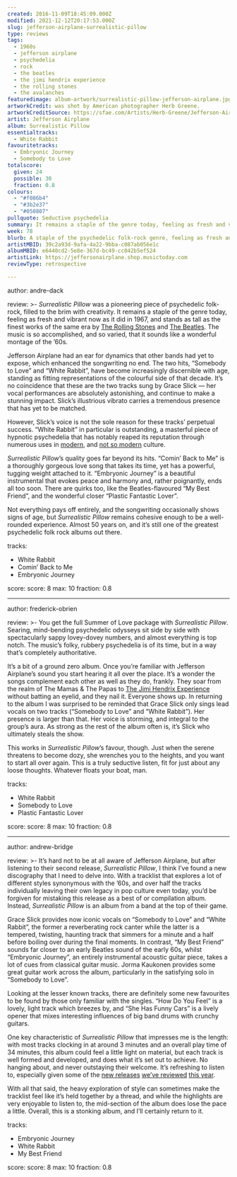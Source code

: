 ```yaml
---
created: 2016-11-09T18:45:09.000Z
modified: 2021-12-12T20:17:53.000Z
slug: jefferson-airplane-surrealistic-pillow
type: reviews
tags:
  - 1960s
  - jefferson airplane
  - psychedelia
  - rock
  - the beatles
  - the jimi hendrix experience
  - the rolling stones
  - the avalanches
featuredimage: album-artwork/surrealistic-pillow-jefferson-airplane.jpg
artworkCredit: was shot by American photographer Herb Greene.
artworkCreditSource: https://sfae.com/Artists/Herb-Greene/Jefferson-Airplane,-Surrealistic-Pillow-Album-Cove
artist: Jefferson Airplane
album: Surrealistic Pillow
essentialtracks:
  - White Rabbit
favouritetracks:
  - Embryonic Journey
  - Somebody to Love
totalscore:
  given: 24
  possible: 30
  fraction: 0.8
colours:
  - "#f086b4"
  - "#3b2e37"
  - "#050807"
pullquote: Seductive psychedelia
summary: It remains a staple of the genre today, feeling as fresh and vibrant now as it did in 1967, and stands as tall as the finest works of the same era by The Rolling Stones and The Beatles.  It sounds like a wonderful montage of the ’60s.
week: 78
blurb: A staple of the psychedelic folk-rock genre, feeling as fresh and vibrant now as it did in 1967. It sounds like a wonderful montage of the ’60s.
artistMBID: 39c2a93d-9afa-4a22-9bba-c087ab056e1c
albumMBID: e6440cd2-5e8e-367d-bc49-cc042b5ef524
artistLink: https://jeffersonairplane.shop.musictoday.com
reviewType: retrospective

---
```


author: andre-dack

review: >-
  *Surrealistic Pillow* was a pioneering piece of psychedelic folk-rock, filled to the brim with creativity. It remains a staple of the genre today, feeling as fresh and vibrant now as it did in 1967, and stands as tall as the finest works of the same era by [The Rolling Stones](/reviews/the-rolling-stones-let-it-bleed/) and [The Beatles](/reviews/the-beatles-revolver/). The music is so accomplished, and so varied, that it sounds like a wonderful montage of the ’60s. 
  
  Jefferson Airplane had an ear for dynamics that other bands had yet to expose, which enhanced the songwriting no end. The two hits, “Somebody to Love” and “White Rabbit”, have become increasingly discernible with age, standing as fitting representations of the colourful side of that decade. It’s no coincidence that these are the two tracks sung by Grace Slick — her vocal performances are absolutely astonishing, and continue to make a stunning impact. Slick’s illustrious vibrato carries a tremendous presence that has yet to be matched. 
  
  However, Slick’s voice is not the sole reason for these tracks’ perpetual success. “White Rabbit” in particular is outstanding, a masterful piece of hypnotic psychedelia that has notably reaped its reputation through numerous uses in [modern](https://www.youtube.com/watch?v=FcawX4ORU8k), and [not so modern](https://www.youtube.com/watch?v=YZTsYYHCYGY) culture. 
  
  *Surrealistic Pillow*’s quality goes far beyond its hits. “Comin’ Back to Me” is a thoroughly gorgeous love song that takes its time, yet has a powerful, tugging weight attached to it. “Embryonic Journey” is a beautiful instrumental that evokes peace and harmony and, rather poignantly, ends all too soon. There are quirks too, like the Beatles-flavoured “My Best Friend”, and the wonderful closer “Plastic Fantastic Lover”. 
  
  Not everything pays off entirely, and the songwriting occasionally shows signs of age, but *Surrealistic Pillow* remains cohesive enough to be a well-rounded experience. Almost 50 years on, and it’s still one of the greatest psychedelic folk rock albums out there.

tracks:
  - White Rabbit
  - ­Comin’ Back to Me
  - ­Embryonic Journey

score:
  score: 8
  max: 10
  fraction: 0.8

---
author: frederick-obrien

review: >-
  You get the full Summer of Love package with *Surrealistic Pillow*. Searing, mind-bending psychedelic odysseys sit side by side with spectacularly sappy lovey-dovey numbers, and almost everything is top notch. The music’s folky, rubbery psychedelia is of its time, but in a way that’s completely authoritative. 
  
  It’s a bit of a ground zero album. Once you’re familiar with Jefferson Airplane’s sound you start hearing it all over the place. It’s a wonder the songs complement each other as well as they do, frankly. They soar from the realm of The Mamas & The Papas to [The Jimi Hendrix Experience](/reviews/the-jimi-hendrix-experience-electric-ladyland/>) without batting an eyelid, and they nail it. Everyone shows up. In returning to the album I was surprised to be reminded that Grace Slick only sings lead vocals on two tracks (“Somebody to Love” and “White Rabbit”). Her presence is larger than that. Her voice is storming, and integral to the group’s aura. As strong as the rest of the album often is, it’s Slick who ultimately steals the show. 
  
  This works in *Surrealistic Pillow*’s favour, though. Just when the serene threatens to become dozy, she wrenches you to the heights, and you want to start all over again. This is a truly seductive listen, fit for just about any loose thoughts. Whatever floats your boat, man.

tracks:
  - White Rabbit
  - ­Somebody to Love
  - ­Plastic Fantastic Lover

score:
  score: 8
  max: 10
  fraction: 0.8

---
author: andrew-bridge

review: >-
  It’s hard not to be at all aware of Jefferson Airplane, but after listening to their second release, *Surrealistic Pillow*, I think I’ve found a new discography that I need to delve into. With a tracklist that explores a lot of different styles synonymous with the ’60s, and over half the tracks individually leaving their own legacy in pop culture even today, you’d be forgiven for mistaking this release as a best of or compilation album. Instead, *Surrealistic Pillow* is an album from a band at the top of their game. 
  
  Grace Slick provides now iconic vocals on “Somebody to Love” and “White Rabbit”, the former a reverberating rock canter while the latter is a tempered, twisting, haunting track that simmers for a minute and a half before boiling over during the final moments. In contrast, “My Best Friend” sounds far closer to an early Beatles sound of the early 60s, whilst “Embryonic Journey”, an entirely instrumental acoustic guitar piece, takes a lot of cues from classical guitar music. Jorma Kaukonen provides some great guitar work across the album, particularly in the satisfying solo in “Somebody to Love”. 
  
  Looking at the lesser known tracks, there are definitely some new favourites to be found by those only familiar with the singles. “How Do You Feel” is a lovely, light track which breezes by, and “She Has Funny Cars” is a lively opener that mixes interesting influences of big band drums with crunchy guitars. 
  
  One key characteristic of *Surrealistic Pillow* that impresses me is the length: with most tracks clocking in at around 3 minutes and an overall play time of 34 minutes, this album could feel a little light on material, but each track is well formed and developed, and does what it’s set out to achieve. No hanging about, and never outstaying their welcome. It’s refreshing to listen to, especially given some of the [new releases](/reviews/james-blake-the-colour-in-anything/) [we’ve reviewed](/reviews/swans-the-glowing-man/) [this year](/reviews/the-avalanches-wildflower/). 
  
  With all that said, the heavy exploration of style can sometimes make the tracklist feel like it’s held together by a thread, and while the highlights are very enjoyable to listen to, the mid-section of the album does lose the pace a little. Overall, this is a stonking album, and I’ll certainly return to it.

tracks:
  - Embryonic Journey
  - ­White Rabbit
  - ­My Best Friend

score:
  score: 8
  max: 10
  fraction: 0.8
